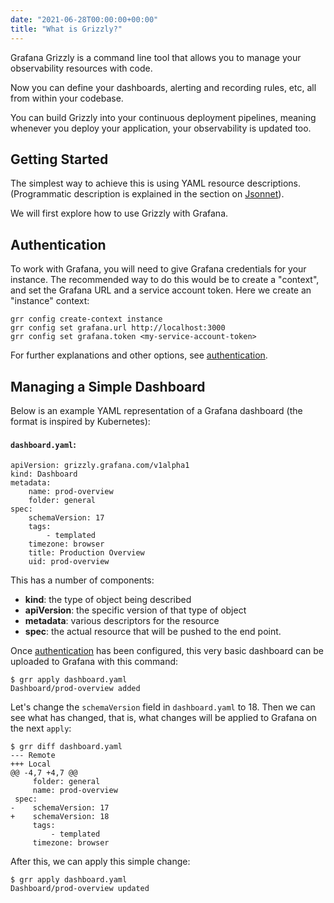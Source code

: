 ```yaml
---
date: "2021-06-28T00:00:00+00:00"
title: "What is Grizzly?"
---
```

Grafana Grizzly is a command line tool that allows you to manage your
observability resources with code.

Now you can define your dashboards, alerting and recording rules, etc, all
from within your codebase.

You can build Grizzly into your continuous deployment pipelines, meaning
whenever you deploy your application, your observability is updated too.

## Getting Started
The simplest way to achieve this is using YAML resource
descriptions. (Programmatic description is explained in the section on 
[Jsonnet](../jsonnet/)).

We will first explore how to use Grizzly with Grafana.

## Authentication
To work with Grafana, you will need to give Grafana credentials for your instance. The
recommended way to do this would be to create a "context", and set the Grafana URL and a
service account token. Here we create an "instance" context:

```
grr config create-context instance
grr config set grafana.url http://localhost:3000
grr config set grafana.token <my-service-account-token>
```

For further explanations and other options, see [authentication](../authentication/).

## Managing a Simple Dashboard

Below is an example YAML representation of a Grafana dashboard (the format is inspired by
Kubernetes):

#### **`dashboard.yaml`**:
```
apiVersion: grizzly.grafana.com/v1alpha1
kind: Dashboard
metadata:
    name: prod-overview
    folder: general
spec:
    schemaVersion: 17
    tags:
        - templated
    timezone: browser
    title: Production Overview
    uid: prod-overview
```

This has a number of components:
 * **kind**: the type of object being described
 * **apiVersion**: the specific version of that type of object
 * **metadata**: various descriptors for the resource
 * **spec**: the actual resource that will be pushed to the
   end point.

Once [authentication](/authentication/) has been configured, this
very basic dashboard can be uploaded to Grafana with this
command:

```
$ grr apply dashboard.yaml
Dashboard/prod-overview added
```

Let's change the `schemaVersion` field in `dashboard.yaml` to 18.
Then we can see what has changed, that is, what changes will be
applied to Grafana on the next `apply`:
```
$ grr diff dashboard.yaml
--- Remote
+++ Local
@@ -4,7 +4,7 @@
     folder: general
     name: prod-overview
 spec:
-    schemaVersion: 17
+    schemaVersion: 18
     tags:
         - templated
     timezone: browser
```

After this, we can apply this simple change:

```
$ grr apply dashboard.yaml
Dashboard/prod-overview updated
```

